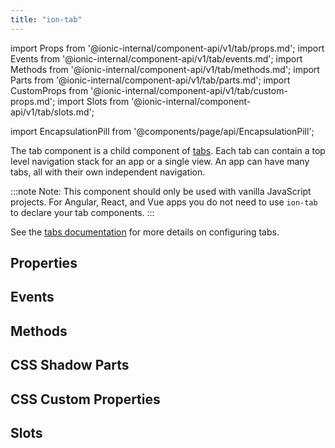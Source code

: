 ```yaml
---
title: "ion-tab"
---
```


import Props from '@ionic-internal/component-api/v1/tab/props.md';
import Events from '@ionic-internal/component-api/v1/tab/events.md';
import Methods from '@ionic-internal/component-api/v1/tab/methods.md';
import Parts from '@ionic-internal/component-api/v1/tab/parts.md';
import CustomProps from '@ionic-internal/component-api/v1/tab/custom-props.md';
import Slots from '@ionic-internal/component-api/v1/tab/slots.md';

<head>
  <title>ion-tab - Ionic Framework Application Component</title>
  <meta name="description" content="ion-tab is a child component of tabs. Each ion-tab can contain a top level navigation stack for an application or a single view. Read to learn more." />
</head>

import EncapsulationPill from '@components/page/api/EncapsulationPill';

<EncapsulationPill type="shadow" />


The tab component is a child component of [tabs](tabs.md). Each tab can contain a top level navigation stack for an app or a single view. An app can have many tabs, all with their own independent navigation.

:::note
 Note: This component should only be used with vanilla JavaScript projects. For Angular, React, and Vue apps you do not need to use `ion-tab` to declare your tab components.
:::


See the [tabs documentation](tabs.md) for more details on configuring tabs.



## Properties
<Props />

## Events
<Events />

## Methods
<Methods />

## CSS Shadow Parts
<Parts />

## CSS Custom Properties
<CustomProps />

## Slots
<Slots />